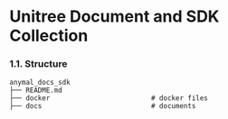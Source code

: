 # Unitree Document and SDK Collection

### 1.1. Structure
```shell script
anymal_docs_sdk
├── README.md
├── docker                         # docker files
├── docs                           # documents
```

